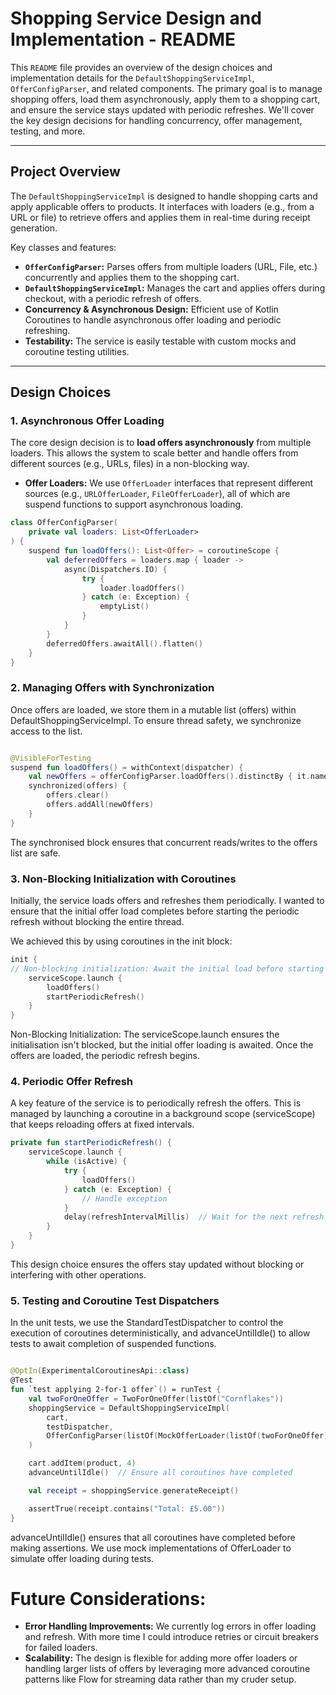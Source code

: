 # Shopping Service Design and Implementation - README

This `README` file provides an overview of the design choices and implementation details for the
`DefaultShoppingServiceImpl`, `OfferConfigParser`, and related components. The primary goal is to manage shopping
offers, load them asynchronously, apply them to a shopping cart, and ensure the service stays updated with periodic
refreshes. We'll cover the key design decisions for handling concurrency, offer management, testing, and more.

---

## Project Overview

The `DefaultShoppingServiceImpl` is designed to handle shopping carts and apply applicable offers to products. It
interfaces with loaders (e.g., from a URL or file) to retrieve offers and applies them in real-time during receipt
generation.

Key classes and features:

- **`OfferConfigParser`:** Parses offers from multiple loaders (URL, File, etc.) concurrently and applies them to the
  shopping cart.
- **`DefaultShoppingServiceImpl`:** Manages the cart and applies offers during checkout, with a periodic refresh of
  offers.
- **Concurrency & Asynchronous Design:** Efficient use of Kotlin Coroutines to handle asynchronous offer loading and
  periodic refreshing.
- **Testability:** The service is easily testable with custom mocks and coroutine testing utilities.

---

## Design Choices

### 1. **Asynchronous Offer Loading**

The core design decision is to **load offers asynchronously** from multiple loaders. This allows the system to scale
better and handle offers from different sources (e.g., URLs, files) in a non-blocking way.

- **Offer Loaders:** We use `OfferLoader` interfaces that represent different sources (e.g., `URLOfferLoader`,
  `FileOfferLoader`), all of which are suspend functions to support asynchronous loading.

```kotlin
class OfferConfigParser(
    private val loaders: List<OfferLoader>
) {
    suspend fun loadOffers(): List<Offer> = coroutineScope {
        val deferredOffers = loaders.map { loader ->
            async(Dispatchers.IO) {
                try {
                    loader.loadOffers()
                } catch (e: Exception) {
                    emptyList()
                }
            }
        }
        deferredOffers.awaitAll().flatten()
    }
}
```

### 2. Managing Offers with Synchronization

Once offers are loaded, we store them in a mutable list (offers) within DefaultShoppingServiceImpl. To ensure thread
safety, we synchronize access to the list.

```kotlin

@VisibleForTesting
suspend fun loadOffers() = withContext(dispatcher) {
    val newOffers = offerConfigParser.loadOffers().distinctBy { it.name }.toMutableList()
    synchronized(offers) {
        offers.clear()
        offers.addAll(newOffers)
    }
}
```

The synchronised block ensures that concurrent reads/writes to the offers list are safe.

### 3. Non-Blocking Initialization with Coroutines

Initially, the service loads offers and refreshes them periodically. I wanted to ensure that the initial offer load
completes before starting the periodic refresh without blocking the entire thread.

We achieved this by using coroutines in the init block:

```kotlin
init {
// Non-blocking initialization: Await the initial load before starting periodic refresh
    serviceScope.launch {
        loadOffers()
        startPeriodicRefresh()
    }
}
```

Non-Blocking Initialization: The serviceScope.launch ensures the initialisation isn't blocked, but the initial offer
loading is awaited. Once the offers are loaded, the periodic refresh begins.

### 4. Periodic Offer Refresh

A key feature of the service is to periodically refresh the offers. This is managed by launching a coroutine in a
background scope (serviceScope) that keeps reloading offers at fixed intervals.

```kotlin
private fun startPeriodicRefresh() {
    serviceScope.launch {
        while (isActive) {
            try {
                loadOffers()
            } catch (e: Exception) {
                // Handle exception
            }
            delay(refreshIntervalMillis)  // Wait for the next refresh
        }
    }
}
```

This design choice ensures the offers stay updated without blocking or interfering with other operations.

### 5. Testing and Coroutine Test Dispatchers

In the unit tests, we use the StandardTestDispatcher to control the execution of coroutines deterministically, and
advanceUntilIdle() to allow tests to await completion of suspended functions.

```kotlin

@OptIn(ExperimentalCoroutinesApi::class)
@Test
fun `test applying 2-for-1 offer`() = runTest {
    val twoForOneOffer = TwoForOneOffer(listOf("Cornflakes"))
    shoppingService = DefaultShoppingServiceImpl(
        cart,
        testDispatcher,
        OfferConfigParser(listOf(MockOfferLoader(listOf(twoForOneOffer))))
    )

    cart.addItem(product, 4)
    advanceUntilIdle()  // Ensure all coroutines have completed

    val receipt = shoppingService.generateReceipt()

    assertTrue(receipt.contains("Total: £5.00"))
}
```

advanceUntilIdle() ensures that all coroutines have completed before making assertions. 
We use mock implementations of OfferLoader to simulate offer loading during tests.

# Future Considerations:

- **Error Handling Improvements:** We currently log errors in offer loading and refresh. With more time I could introduce retries or circuit breakers for failed loaders.
- **Scalability:** The design is flexible for adding more offer loaders or handling larger lists of offers by leveraging more advanced coroutine patterns like Flow for streaming data rather than my cruder setup.
